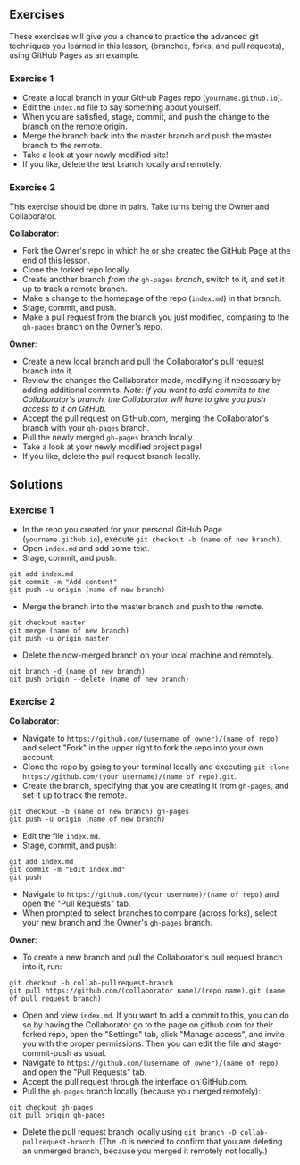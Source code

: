 ---
---

## Exercises

These exercises will give you a chance to practice the advanced git techniques you learned in this lesson,
(branches, forks, and pull requests), using GitHub Pages as an example.

### Exercise 1

- Create a local branch in your GitHub Pages repo (`yourname.github.io`).
- Edit the `index.md` file to say something about yourself.
- When you are satisfied, stage, commit, and push the change to the branch on the remote origin.
- Merge the branch back into the master branch and push the master branch to the remote.
- Take a look at your newly modified site!
- If you like, delete the test branch locally and remotely.

### Exercise 2

This exercise should be done in pairs. Take turns being the Owner and Collaborator.

**Collaborator**: 

- Fork the Owner's repo in which he or she created the GitHub Page at the end of this lesson. 
- Clone the forked repo locally.
- Create another branch *from the* `gh-pages` *branch*, switch to it, and set it up to track a remote branch.
- Make a change to the homepage of the repo (`index.md`) in that branch.
- Stage, commit, and push.
- Make a pull request from the branch you just modified, comparing to the `gh-pages` branch on the Owner's repo.

**Owner**:

- Create a new local branch and pull the Collaborator's pull request branch into it.
- Review the changes the Collaborator made, modifying if necessary by adding additional commits. 
*Note: if you want to add commits to the Collaborator's branch, the Collaborator will have to give you push access to it on GitHub.*
- Accept the pull request on GitHub.com, merging the Collaborator's branch with your `gh-pages` branch.
- Pull the newly merged `gh-pages` branch locally.
- Take a look at your newly modified project page!
- If you like, delete the pull request branch locally.

## Solutions

### Exercise 1

- In the repo you created for your personal GitHub Page (`yourname.github.io`), execute `git checkout -b (name of new branch)`.
- Open `index.md` and add some text.
- Stage, commit, and push: 

```
git add index.md
git commit -m "Add content"
git push -u origin (name of new branch)
```

- Merge the branch into the master branch and push to the remote.

```
git checkout master
git merge (name of new branch)
git push -u origin master
```

- Delete the now-merged branch on your local machine and remotely.

```
git branch -d (name of new branch)
git push origin --delete (name of new branch)
```

### Exercise 2

**Collaborator**:

- Navigate to `https://github.com/(username of owner)/(name of repo)` and select "Fork" in the upper right to fork the 
repo into your own account.
- Clone the repo by going to your terminal locally and executing `git clone https://github.com/(your username)/(name of repo).git`.
- Create the branch, specifying that you are creating it from `gh-pages`, and set it up to track the remote.

```
git checkout -b (name of new branch) gh-pages
git push -u origin (name of new branch)
```

- Edit the file `index.md`.
- Stage, commit, and push:

```
git add index.md
git commit -m "Edit index.md"
git push
```

- Navigate to `https://github.com/(your username)/(name of repo)` and open the "Pull Requests" tab.
- When prompted to select branches to compare (across forks), select your new branch and the Owner's `gh-pages` branch.

**Owner**:

- To create a new branch and pull the Collaborator's pull request branch into it, run:

```
git checkout -b collab-pullrequest-branch
git pull https://github.com/(collaborator name)/(repo name).git (name of pull request branch)
```

- Open and view `index.md`. If you want to add a commit to this, you can do so by having the Collaborator go to the
page on github.com for their forked repo, open the "Settings" tab, click "Manage access", and invite you with 
the proper permissions. Then you can edit the file and stage-commit-push as usual.
- Navigate to `https://github.com/(username of owner)/(name of repo)` and open the "Pull Requests" tab.
- Accept the pull request through the interface on GitHub.com.
- Pull the `gh-pages` branch locally (because you merged remotely):

```
git checkout gh-pages
git pull origin gh-pages
```

- Delete the pull request branch locally using `git branch -D collab-pullrequest-branch`. 
(The `-D` is needed to confirm that you are deleting an unmerged branch, because you merged it remotely not locally.)
